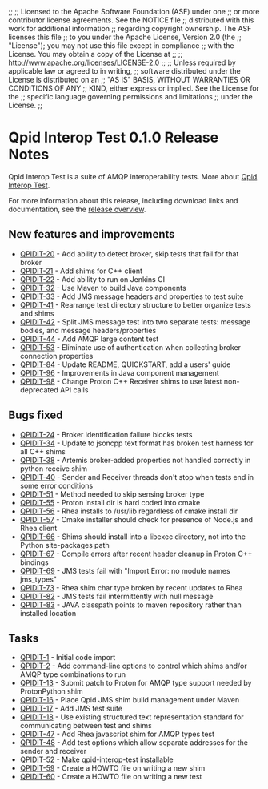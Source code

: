 ;;
;; Licensed to the Apache Software Foundation (ASF) under one
;; or more contributor license agreements.  See the NOTICE file
;; distributed with this work for additional information
;; regarding copyright ownership.  The ASF licenses this file
;; to you under the Apache License, Version 2.0 (the
;; "License"); you may not use this file except in compliance
;; with the License.  You may obtain a copy of the License at
;;
;;   http://www.apache.org/licenses/LICENSE-2.0
;;
;; Unless required by applicable law or agreed to in writing,
;; software distributed under the License is distributed on an
;; "AS IS" BASIS, WITHOUT WARRANTIES OR CONDITIONS OF ANY
;; KIND, either express or implied.  See the License for the
;; specific language governing permissions and limitations
;; under the License.
;;

# Qpid Interop Test 0.1.0 Release Notes

Qpid Interop Test is a suite of AMQP interoperability tests.  More
about [Qpid Interop
Test]({{site_url}}/components/interop-test/index.html).

For more information about this release, including download links and
documentation, see the [release overview](index.html).


## New features and improvements

 - [QPIDIT-20](https://issues.apache.org/jira/browse/QPIDIT-20) - Add ability to detect broker, skip tests that fail for that broker
 - [QPIDIT-21](https://issues.apache.org/jira/browse/QPIDIT-21) - Add shims for C++ client
 - [QPIDIT-22](https://issues.apache.org/jira/browse/QPIDIT-22) - Add ability to run on Jenkins CI
 - [QPIDIT-32](https://issues.apache.org/jira/browse/QPIDIT-32) - Use Maven to build Java components
 - [QPIDIT-33](https://issues.apache.org/jira/browse/QPIDIT-33) - Add JMS message headers and properties to test suite
 - [QPIDIT-41](https://issues.apache.org/jira/browse/QPIDIT-41) - Rearrange test directory structure to better organize tests and shims
 - [QPIDIT-42](https://issues.apache.org/jira/browse/QPIDIT-42) - Split JMS message test into two separate tests: message bodies, and message headers/properties
 - [QPIDIT-44](https://issues.apache.org/jira/browse/QPIDIT-44) - Add AMQP large content test
 - [QPIDIT-53](https://issues.apache.org/jira/browse/QPIDIT-53) - Eliminate use of authentication when collecting broker connection properties
 - [QPIDIT-84](https://issues.apache.org/jira/browse/QPIDIT-84) - Update README, QUICKSTART, add a users' guide
 - [QPIDIT-96](https://issues.apache.org/jira/browse/QPIDIT-96) - Improvements in Java component management
 - [QPIDIT-98](https://issues.apache.org/jira/browse/QPIDIT-98) - Change Proton C++ Receiver shims to use latest non-deprecated API calls

## Bugs fixed

 - [QPIDIT-24](https://issues.apache.org/jira/browse/QPIDIT-24) - Broker identification failure blocks tests
 - [QPIDIT-34](https://issues.apache.org/jira/browse/QPIDIT-34) - Update to jsoncpp text format has broken test harness for all C++ shims
 - [QPIDIT-38](https://issues.apache.org/jira/browse/QPIDIT-38) - Artemis broker-added properties not handled correctly in python receive shim
 - [QPIDIT-40](https://issues.apache.org/jira/browse/QPIDIT-40) - Sender and Receiver threads don't stop when tests end in some error conditions
 - [QPIDIT-51](https://issues.apache.org/jira/browse/QPIDIT-51) - Method needed to skip sensing broker type
 - [QPIDIT-55](https://issues.apache.org/jira/browse/QPIDIT-55) - Proton install dir is hard coded into cmake
 - [QPIDIT-56](https://issues.apache.org/jira/browse/QPIDIT-56) - Rhea installs to /usr/lib regardless of cmake install dir
 - [QPIDIT-57](https://issues.apache.org/jira/browse/QPIDIT-57) - Cmake installer should check for presence of Node.js and Rhea client
 - [QPIDIT-66](https://issues.apache.org/jira/browse/QPIDIT-66) - Shims should install into a libexec directory, not into the Python site-packages path
 - [QPIDIT-67](https://issues.apache.org/jira/browse/QPIDIT-67) - Compile errors after recent header cleanup in Proton C++ bindings
 - [QPIDIT-69](https://issues.apache.org/jira/browse/QPIDIT-69) - JMS tests fail with "Import Error: no module names jms_types"
 - [QPIDIT-73](https://issues.apache.org/jira/browse/QPIDIT-73) - Rhea shim char type broken by recent updates to Rhea
 - [QPIDIT-82](https://issues.apache.org/jira/browse/QPIDIT-82) - JMS tests fail intermittently with null message
 - [QPIDIT-83](https://issues.apache.org/jira/browse/QPIDIT-83) - JAVA classpath points to maven repository rather than installed location

## Tasks

 - [QPIDIT-1](https://issues.apache.org/jira/browse/QPIDIT-1) - Initial code import
 - [QPIDIT-2](https://issues.apache.org/jira/browse/QPIDIT-2) - Add command-line options to control which shims and/or AMQP type combinations to run
 - [QPIDIT-13](https://issues.apache.org/jira/browse/QPIDIT-13) - Submit patch to Proton for AMQP type support needed by ProtonPython shim
 - [QPIDIT-16](https://issues.apache.org/jira/browse/QPIDIT-16) - Place Qpid JMS shim build management under Maven
 - [QPIDIT-17](https://issues.apache.org/jira/browse/QPIDIT-17) - Add JMS test suite
 - [QPIDIT-18](https://issues.apache.org/jira/browse/QPIDIT-18) - Use existing structured text representation standard for communicating between test and shims
 - [QPIDIT-47](https://issues.apache.org/jira/browse/QPIDIT-47) - Add Rhea javascript shim for AMQP types test
 - [QPIDIT-48](https://issues.apache.org/jira/browse/QPIDIT-48) - Add test options which allow separate addresses for the sender and receiver
 - [QPIDIT-52](https://issues.apache.org/jira/browse/QPIDIT-52) - Make qpid-interop-test installable
 - [QPIDIT-59](https://issues.apache.org/jira/browse/QPIDIT-59) - Create a HOWTO file on writing a new shim
 - [QPIDIT-60](https://issues.apache.org/jira/browse/QPIDIT-60) - Create a HOWTO file on writing a new test